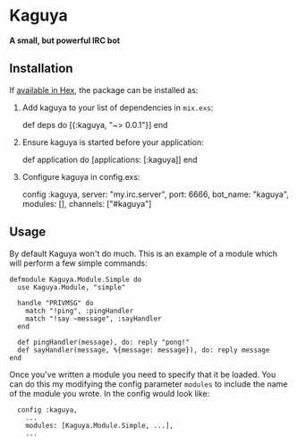 # Kaguya

**A small, but powerful IRC bot**

## Installation

If [available in Hex](https://hex.pm/docs/publish), the package can be installed as:

  1. Add kaguya to your list of dependencies in `mix.exs`:

        def deps do
          [{:kaguya, "~> 0.0.1"}]
        end

  2. Ensure kaguya is started before your application:

        def application do
          [applications: [:kaguya]]
        end

  3. Configure kaguya in config.exs:

        config :kaguya,
          server: "my.irc.server",
          port: 6666,
          bot_name: "kaguya",
          modules: [],
          channels: ["#kaguya"]

## Usage
By default Kaguya won't do much. This is an example of a module which will
perform a few simple commands:
```
defmodule Kaguya.Module.Simple do
  use Kaguya.Module, "simple"

  handle "PRIVMSG" do
    match "!ping", :pingHandler
    match "!say ~message", :sayHandler
  end

  def pingHandler(message), do: reply "pong!"
  def sayHandler(message, %{message: message}), do: reply message
end
```
Once you've written a module you need to specify that it be loaded.
You can do this my modifying the config parameter `modules` to include
the name of the module you wrote. In the config would look like:
```
  config :kaguya,
    ...
    modules: [Kaguya.Module.Simple, ...],
    ...
```
